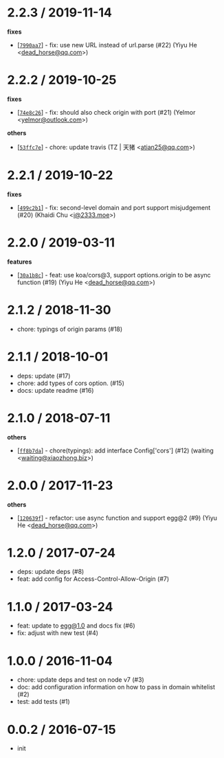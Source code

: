 
2.2.3 / 2019-11-14
==================

**fixes**
  * [[`7990aa7`](http://github.com/eggjs/egg-cors/commit/7990aa7c92fa2c82bb6e9018b7191852879f1569)] - fix: use new URL instead of url.parse (#22) (Yiyu He <<dead_horse@qq.com>>)

2.2.2 / 2019-10-25
==================

**fixes**
  * [[`74e8c26`](http://github.com/eggjs/egg-cors/commit/74e8c264ddbc3aa4b926efa7696a310ef3dabe71)] - fix: should also check origin with port (#21) (Yelmor <<yelmor@outlook.com>>)

**others**
  * [[`53ffc7e`](http://github.com/eggjs/egg-cors/commit/53ffc7ec2cb4d119dc2e6b76bbccb0ed7a3712e9)] - chore: update travis (TZ | 天猪 <<atian25@qq.com>>)

2.2.1 / 2019-10-22
==================

**fixes**
  * [[`499c2b1`](http://github.com/eggjs/egg-cors/commit/499c2b1cd730b4a9d5d7811946661cc9b475326d)] - fix: second-level domain and port support misjudgement (#20) (Khaidi Chu <<i@2333.moe>>)

2.2.0 / 2019-03-11
==================

**features**
  * [[`30a1b8c`](http://github.com/eggjs/egg-cors/commit/30a1b8c8cf58cacd208f86905d334588db523b8e)] - feat: use koa/cors@3, support options.origin to be async function (#19) (Yiyu He <<dead_horse@qq.com>>)

2.1.2 / 2018-11-30
==================

  * chore: typings of origin params (#18)

2.1.1 / 2018-10-01
==================

  * deps: update (#17)
  * chore: add types of cors option. (#15)
  * docs: update readme (#16)

2.1.0 / 2018-07-11
==================

**others**
  * [[`ff8b7da`](http://github.com/eggjs/egg-cors/commit/ff8b7dab9c9acff5f5319ecca1fe0df5d1ebfaf8)] - chore(typings): add interface Config['cors'] (#12) (waiting <<waiting@xiaozhong.biz>>)

2.0.0 / 2017-11-23
==================

**others**
  * [[`120639f`](http://github.com/eggjs/egg-cors/commit/120639fb784ed1ea71eff071124d3f242b52ab72)] - refactor: use async function and support egg@2 (#9) (Yiyu He <<dead_horse@qq.com>>)

1.2.0 / 2017-07-24
==================

  * deps: update deps (#8)
  * feat: add config for Access-Control-Allow-Origin (#7)

1.1.0 / 2017-03-24
==================

  * feat: update to egg@1.0 and docs fix (#6)
  * fix: adjust with new test (#4)

1.0.0 / 2016-11-04
==================

  * chore: update deps and test on node v7 (#3)
  * doc: add configuration information on how to pass in domain whitelist (#2)
  * test: add tests (#1)

0.0.2 / 2016-07-15
==================

  * init
